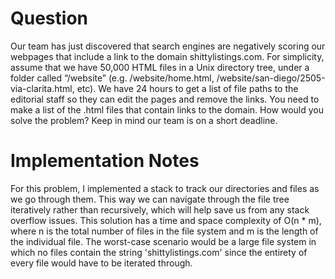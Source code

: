 # Question

Our team has just discovered that search engines are negatively scoring our webpages
that include a link to the domain shittylistings.com. For simplicity, assume that we have
50,000 HTML files in a Unix directory tree, under a folder called “/website” (e.g.
/website/home.html, /website/san-diego/2505-via-clarita.html, etc). We have 24 hours to
get a list of file paths to the editorial staff so they can edit the pages and remove the
links. You need to make a list of the .html files that contain links to the domain. How
would you solve the problem? Keep in mind our team is on a short deadline.

# Implementation Notes

For this problem, I implemented a stack to track our directories and files as we go through them. This way we can navigate through the file tree iteratively rather than recursively, which will help save us from any stack overflow issues. This solution has a time and space complexity of O(n * m), where n is the total number of files in the file system and m is the length of the individual file. The worst-case scenario would be a large file system in which no files contain the string 'shittylistings.com' since the entirety of every file would have to be iterated through.
